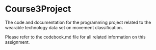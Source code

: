 # Course3Project
The code and documentation for the programming project related to the wearable technology data set on movement classification.

Please refer to the codebook.md file for all related information on this assignment.